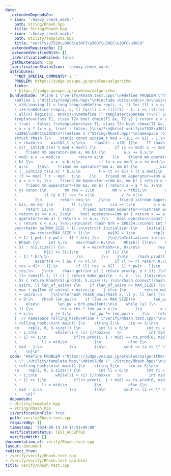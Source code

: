 ```yaml
---
data:
  _extendedDependsOn:
  - icon: ':heavy_check_mark:'
    path: String/Rhash.hpp
    title: String/Rhash.hpp
  - icon: ':heavy_check_mark:'
    path: Utility/template.hpp
    title: "verify\u7528\u30C6\u30F3\u30D7\u30EC\u30FC\u30C8"
  _extendedRequiredBy: []
  _extendedVerifiedWith: []
  _isVerificationFailed: false
  _pathExtension: cpp
  _verificationStatusIcon: ':heavy_check_mark:'
  attributes:
    '*NOT_SPECIAL_COMMENTS*': ''
    PROBLEM: https://judge.yosupo.jp/problem/zalgorithm
    links:
    - https://judge.yosupo.jp/problem/zalgorithm
  bundledCode: "#line 1 \"verify/Rhash.test.cpp\"\n#define PROBLEM \"https://judge.yosupo.jp/problem/zalgorithm\"\
    \n#line 1 \"Utility/template.hpp\"\n#include <bits/stdc++.h>\nusing namespace\
    \ std;\nusing ll = long long;\n#define rep(i, s, t) for (ll i = s; i < (ll)(t);\
    \ i++)\n#define rrep(i, s, t) for(ll i = (ll)(t) - 1; i >= (ll)(s); i--)\n#define\
    \ all(x) begin(x), end(x)\n\n#define TT template<typename T>\nTT using vec = vector<T>;\n\
    template<class T1, class T2> bool chmin(T1 &x, T2 y) { return x > y ? (x = y,\
    \ true) : false; }\ntemplate<class T1, class T2> bool chmax(T1 &x, T2 y) { return\
    \ x < y ? (x = y, true) : false; }\n\n/*\n@brief verify\u7528\u30C6\u30F3\u30D7\
    \u30EC\u30FC\u30C8\n*/\n#line 1 \"String/Rhash.hpp\"\nnamespace rolling_hash {\n\
    struct rhash {\n    static const uint64_t mod = (1LL << 61) - 1;\n    using mm\
    \ = rhash;\n    uint64_t x;\n\n    rhash() : x(0) {}\n    TT rhash(T a = 0) :\
    \ x((__int128_t(a) % mod + mod)) {\n        if (x >= mod) x -= mod;\n    }\n\n\
    \    friend mm operator+(mm a, mm b) {\n        a.x += b.x;\n        if (a.x >=\
    \ mod) a.x -= mod;\n        return a;\n    }\n    friend mm operator-(mm a, mm\
    \ b) {\n        a.x -= b.x;\n        if (a.x >= mod) a.x += mod;\n        return\
    \ a;\n    }\n\n    friend mm operator*(mm a, mm b) {\n        __uint128_t t =\
    \ (__uint128_t)(a.x) * b.x;\n        t = (t >> 61) + (t & mod);\n        return\
    \ (t >= mod) ? t - mod : t;\n    }\n    friend mm &operator+=(mm &a, mm b) { return\
    \ a = a + b; }\n    friend mm &operator-=(mm &a, mm b) { return a = a - b; }\n\
    \    friend mm &operator*=(mm &a, mm b) { return a = a * b; }\n\n    mm pow(ll\
    \ y) const {\n        mm res = 1;\n        mm v = *this;\n        while (y) {\n\
    \            if (y & 1) res *= v;\n            v *= v;\n            y /= 2;\n\
    \        }\n        return res;\n    }\n\n    friend istream &operator>>(istream\
    \ &is, mm &a) {\n        ll t;\n\n        cin >> t;\n        a = mm(t);\n    \
    \    return is;\n    }\n\n    friend ostream &operator<<(ostream &os, mm a) {\
    \ return os << a.x; }\n\n    bool operator==(mm a) { return x == a.x; }\n    bool\
    \ operator!=(mm a) { return x != a.x; }\n    bool operator<(const mm &a) const\
    \ { return x < a.x; }\n};\n\nconst rhash brh = 200224;\nconst int MAX_SIZE = 500000;\n\
    vec<rhash> pw(MAX_SIZE + 1);\n\nstruct Initializer {\n    Initializer() {\n  \
    \      pw.resize(MAX_SIZE + 1);\n        pw[0] = 1;\n        rep(i, 1, MAX_SIZE\
    \ + 1) { pw[i] = pw[i - 1] * brh; }\n    }\n};\nInitializer initializer;\n\nstruct\
    \ Rhash {\n    int n;\n    vec<rhash> H;\n\n    Rhash() {}\n\n    Rhash(string\
    \ S) : n(S.size()) {\n        H = vec<rhash>(n, 0);\n\n        rep(i, 0, n) {\n\
    \            H[i] += S[i];\n            if (i) {\n                H[i] += H[i\
    \ - 1] * brh;\n            }\n        }\n    }\n\n    rhash prod(ll l, ll r) {\n\
    \        assert(0 <= l && r <= n);\n        if (l >= r) return 0;\n        rhash\
    \ res = H[r - 1];\n        if (l) res -= H[l - 1] * pw[r - l];\n        return\
    \ res;\n    }\n\n    rhash get(int p) { return prod(p, p + 1); }\n\n    pair<ll,\
    \ ll> conv(ll l, ll r) { return make_pair(n - r, n - l); }\n};\n\nrhash cal_rhash(string\
    \ S) { return Rhash(S).prod(0, S.size()); }\n\nrhash connect(rhash mae, rhash\
    \ usiro, ll len_of_usiro) {\n    if (len_of_usiro <= MAX_SIZE) {\n        return\
    \ mae * pw[len_of_usiro] + usiro;\n    } else {\n        return mae * brh.pow(len_of_usiro)\
    \ + usiro;\n    }\n}\n\nrhash rhash_pow(rhash x, ll y, ll len) {\n    rhash res\
    \ = 0;\n    rhash len_pw;\n    if (len <= MAX_SIZE)\n        len_pw = pw[len];\n\
    \    else\n        len_pw = brh.pow(len);\n\n    while (y) {\n        if (y &\
    \ 1) {\n            res = res * len_pw + x;\n        }\n        x = x * len_pw\
    \ + x;\n        y /= 2;\n        len_pw *= len_pw;\n    }\n    return res;\n}\n\
    }  // namespace rolling_hash\n#line 4 \"verify/Rhash.test.cpp\"\nusing namespace\
    \ rolling_hash;\nint main() {\n    string S;\n    cin >> S;\n\n    Rhash rs(S);\n\
    \n    rep(i, 0, S.size()) {\n        int li = 0;\n        int ri = int(S.size())\
    \ - i;\n\n        while(li < ri) {//ooxxxx   \n            int mid = (li + ri\
    \ + 1) >> 1;\n            if(rs.prod(i, i + mid) == rs.prod(0, mid)) {\n     \
    \           li = mid;\n            }\n            else {\n                ri =\
    \ mid - 1;\n            }\n        }\n\n        cout << li << \" \";\n    }\n\
    \    \n}\n"
  code: "#define PROBLEM \"https://judge.yosupo.jp/problem/zalgorithm\"\n#include\
    \ \"../Utility/template.hpp\"\n#include \"../String/Rhash.hpp\"\nusing namespace\
    \ rolling_hash;\nint main() {\n    string S;\n    cin >> S;\n\n    Rhash rs(S);\n\
    \n    rep(i, 0, S.size()) {\n        int li = 0;\n        int ri = int(S.size())\
    \ - i;\n\n        while(li < ri) {//ooxxxx   \n            int mid = (li + ri\
    \ + 1) >> 1;\n            if(rs.prod(i, i + mid) == rs.prod(0, mid)) {\n     \
    \           li = mid;\n            }\n            else {\n                ri =\
    \ mid - 1;\n            }\n        }\n\n        cout << li << \" \";\n    }\n\
    \    \n}"
  dependsOn:
  - Utility/template.hpp
  - String/Rhash.hpp
  isVerificationFile: true
  path: verify/Rhash.test.cpp
  requiredBy: []
  timestamp: '2024-08-14 19:14:51+09:00'
  verificationStatus: TEST_ACCEPTED
  verifiedWith: []
documentation_of: verify/Rhash.test.cpp
layout: document
redirect_from:
- /verify/verify/Rhash.test.cpp
- /verify/verify/Rhash.test.cpp.html
title: verify/Rhash.test.cpp
---
```

